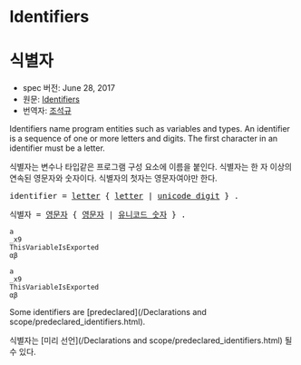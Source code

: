 # Identifiers

# 식별자

* spec 버전: June 28, 2017
* 원문: [Identifiers](https://golang.org/ref/spec#Identifiers)
* 번역자: [조석규](@ezaurum)

Identifiers name program entities such as variables and types. An identifier is a sequence of one or more letters and digits. The first character in an identifier must be a letter.

식별자는 변수나 타입같은 프로그램 구성 요소에 이름을 붙인다. 식별자는 한 자 이상의 연속된 영문자와 숫자이다. 식별자의 첫자는 영문자여야만 한다.

<pre>
<a id="identifier">identifier</a> = <a href="/Source code representation/letters_and_digits.html#letter">letter</a> { <a href="/Source code representation/letters_and_digits.html#letter">letter</a> | <a href="/Source code representation/characters.html#unicode_digit">unicode_digit</a> } .
</pre>

<pre>
<a id="identifier">식별자</a> = <a href="/Source code representation/letters_and_digits.html#letter">영문자</a> { <a href="/Source code representation/letters_and_digits.html#letter">영문자</a> | <a href="/Source code representation/characters.html#unicode_digit">유니코드 숫자</a> } .
</pre>

```
a
_x9
ThisVariableIsExported
αβ
```

```
a
_x9
ThisVariableIsExported
αβ
```

Some identifiers are [predeclared](/Declarations and scope/predeclared_identifiers.html).

식별자는 [미리 선언](/Declarations and scope/predeclared_identifiers.html) 될 수 있다.
